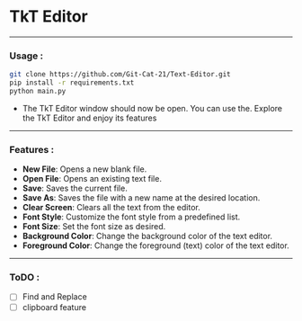 # TkT Editor
---------------
### Usage :

```bash
git clone https://github.com/Git-Cat-21/Text-Editor.git
pip install -r requirements.txt
python main.py
```

-   The TkT Editor window should now be open. You can use the. Explore the TkT Editor and enjoy its features

--------------
### Features :
- **New File**: Opens a new blank file.
- **Open File**: Opens an existing text file.
- **Save**: Saves the current file.
- **Save As**: Saves the file with a new name at the desired location.
- **Clear Screen**: Clears all the text from the editor.
- **Font Style**: Customize the font style from a predefined list.
- **Font Size**: Set the font size as desired.
- **Background Color**: Change the background color of the text editor.
- **Foreground Color**: Change the foreground (text) color of the text editor.
------------------

### ToDO :
- [ ] Find and Replace
- [ ] clipboard feature 
